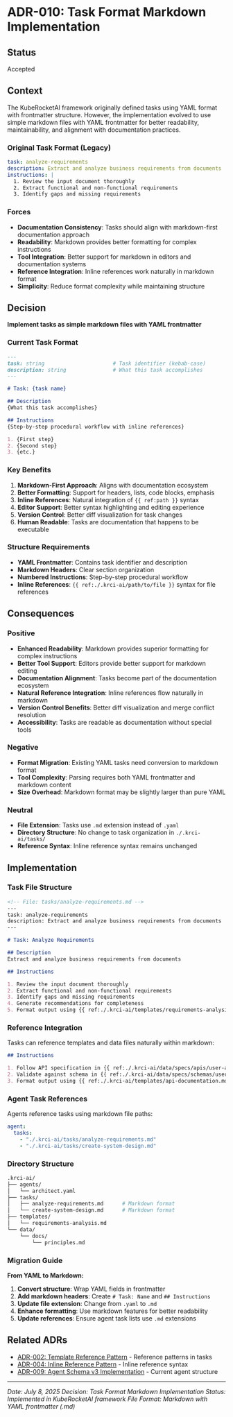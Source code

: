 # ADR-010: Task Format Markdown Implementation

## Status

Accepted

## Context

The KubeRocketAI framework originally defined tasks using YAML format with frontmatter structure. However, the implementation evolved to use simple markdown files with YAML frontmatter for better readability, maintainability, and alignment with documentation practices.

### Original Task Format (Legacy)

```yaml
task: analyze-requirements
description: Extract and analyze business requirements from documents
instructions: |
  1. Review the input document thoroughly
  2. Extract functional and non-functional requirements
  3. Identify gaps and missing requirements
```

### Forces

- **Documentation Consistency**: Tasks should align with markdown-first documentation approach
- **Readability**: Markdown provides better formatting for complex instructions
- **Tool Integration**: Better support for markdown in editors and documentation systems
- **Reference Integration**: Inline references work naturally in markdown format
- **Simplicity**: Reduce format complexity while maintaining structure

## Decision

**Implement tasks as simple markdown files with YAML frontmatter**

### Current Task Format

```markdown
---
task: string                      # Task identifier (kebab-case)
description: string               # What this task accomplishes
---

# Task: {task name}

## Description
{What this task accomplishes}

## Instructions
{Step-by-step procedural workflow with inline references}

1. {First step}
2. {Second step}
3. {etc.}
```

### Key Benefits

1. **Markdown-First Approach**: Aligns with documentation ecosystem
2. **Better Formatting**: Support for headers, lists, code blocks, emphasis
3. **Inline References**: Natural integration of `{{ ref:path }}` syntax
4. **Editor Support**: Better syntax highlighting and editing experience
5. **Version Control**: Better diff visualization for task changes
6. **Human Readable**: Tasks are documentation that happens to be executable

### Structure Requirements

- **YAML Frontmatter**: Contains task identifier and description
- **Markdown Headers**: Clear section organization
- **Numbered Instructions**: Step-by-step procedural workflow
- **Inline References**: `{{ ref:./.krci-ai/path/to/file }}` syntax for file references

## Consequences

### Positive

- **Enhanced Readability**: Markdown provides superior formatting for complex instructions
- **Better Tool Support**: Editors provide better support for markdown editing
- **Documentation Alignment**: Tasks become part of the documentation ecosystem
- **Natural Reference Integration**: Inline references flow naturally in markdown
- **Version Control Benefits**: Better diff visualization and merge conflict resolution
- **Accessibility**: Tasks are readable as documentation without special tools

### Negative

- **Format Migration**: Existing YAML tasks need conversion to markdown format
- **Tool Complexity**: Parsing requires both YAML frontmatter and markdown content
- **Size Overhead**: Markdown format may be slightly larger than pure YAML

### Neutral

- **File Extension**: Tasks use `.md` extension instead of `.yaml`
- **Directory Structure**: No change to task organization in `./.krci-ai/tasks/`
- **Reference Syntax**: Inline reference syntax remains unchanged

## Implementation

### Task File Structure

```markdown
<!-- File: tasks/analyze-requirements.md -->
---
task: analyze-requirements
description: Extract and analyze business requirements from documents
---

# Task: Analyze Requirements

## Description
Extract and analyze business requirements from documents

## Instructions

1. Review the input document thoroughly
2. Extract functional and non-functional requirements
3. Identify gaps and missing requirements
4. Generate recommendations for completeness
5. Format output using {{ ref:./.krci-ai/templates/requirements-analysis.md }}
```

### Reference Integration

Tasks can reference templates and data files naturally within markdown:

```markdown
## Instructions

1. Follow API specification in {{ ref:./.krci-ai/data/specs/apis/user-api.yaml }}
2. Validate against schema in {{ ref:./.krci-ai/data/specs/schemas/user.json }}
3. Format output using {{ ref:./.krci-ai/templates/api-documentation.md }}
```

### Agent Task References

Agents reference tasks using markdown file paths:

```yaml
agent:
  tasks:
    - "./.krci-ai/tasks/analyze-requirements.md"
    - "./.krci-ai/tasks/create-system-design.md"
```

### Directory Structure

```bash
.krci-ai/
├── agents/
│   └── architect.yaml
├── tasks/
│   ├── analyze-requirements.md      # Markdown format
│   └── create-system-design.md      # Markdown format
├── templates/
│   └── requirements-analysis.md
└── data/
    └── docs/
        └── principles.md
```

### Migration Guide

**From YAML to Markdown:**

1. **Convert structure**: Wrap YAML fields in frontmatter
2. **Add markdown headers**: Create `# Task: Name` and `## Instructions`
3. **Update file extension**: Change from `.yaml` to `.md`
4. **Enhance formatting**: Use markdown features for better readability
5. **Update references**: Ensure agent task lists use `.md` extensions

## Related ADRs

- [ADR-002: Template Reference Pattern](002-template-reference-pattern.md) - Reference patterns in tasks
- [ADR-004: Inline Reference Pattern](004-inline-reference-pattern.md) - Inline reference syntax
- [ADR-009: Agent Schema v3 Implementation](009-agent-schema-v3-implementation.md) - Current agent structure

---
*Date: July 8, 2025*
*Decision: Task Format Markdown Implementation*
*Status: Implemented in KubeRocketAI framework*
*File Format: Markdown with YAML frontmatter (.md)*